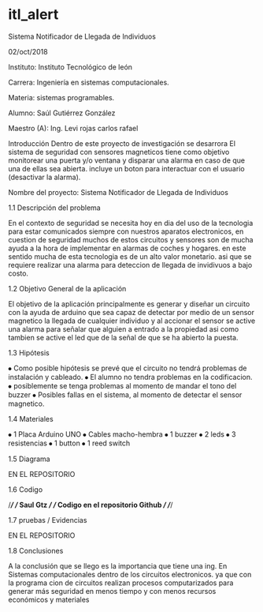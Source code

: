 # itl_alert
Sistema Notificador de Llegada de Individuos

02/oct/2018
 

Instituto: Instituto Tecnológico de león

Carrera: Ingeniería en sistemas computacionales. 

Materia: sistemas programables. 

Alumno: Saúl Gutiérrez González

Maestro (A): Ing. Levi rojas carlos rafael



Introducción 
Dentro de este proyecto de investigación se desarrora El sistema de seguridad con sensores magneticos tiene como objetivo
monitorear una puerta y/o ventana y disparar una alarma en caso de que una de ellas sea abierta. 
incluye un boton para interactuar con el usuario (desactivar la alarma).

Nombre del proyecto:
Sistema Notificador de Llegada de Individuos

1.1 Descripción del problema

En el contexto de seguridad se necesita hoy en dia del uso de la tecnologia para estar comunicados siempre con nuestros 
aparatos electronicos, en cuestion de seguridad muchos de estos circuitos y sensores son de mucha ayuda a la hora
de implementar en alarmas de coches y hogares. en este sentido mucha de esta tecnologia es de un alto valor monetario.
asi que se requiere realizar una alarma para deteccion de llegada de invidivuos a bajo costo.

1.2 Objetivo General de la aplicación

El objetivo de la aplicación principalmente es generar y diseñar un circuito con la ayuda de arduino 
que sea capaz de detectar por medio de un sensor magnetico la llegada de cualquier individuo y al accionar 
el sensor se active una alarma para señalar que alguien a entrado a la propiedad asi como tambien se active el led 
que de la señal de que se ha abierto la puesta.

1.3 Hipótesis

⦁	Como posible hipótesis se prevé que el circuito no tendrá problemas de instalación y cableado.
⦁	El alumno no tendra problemas en la codificacion.
⦁	posiblemente se tenga problemas al momento de mandar el tono del buzzer
⦁	Posibles fallas en el sistema, al momento de detectar el sensor magnetico.

1.4 Materiales

⦁	1 Placa Arduino UNO
⦁	Cables macho-hembra
⦁	1 buzzer
⦁	2 leds
⦁	3 resistencias
⦁	1 button
⦁	1 reed switch

1.5 Diagrama

EN EL REPOSITORIO

 
1.6 Codigo

/*******************/
/*    Saul Gtz    */
/*    Codigo en el repositorio Github    */
/*******************/



1.7 pruebas / Evidencias

EN EL REPOSITORIO

1.8 Conclusiones

A la conclusión que se llego es la importancia que tiene una ing. En Sistemas computacionales dentro de los circuitos electronicos. 
ya que  con la programa cion de circuitos realizan procesos computarizados para generar más seguridad  en menos tiempo
y con menos recursos económicos y materiales 






